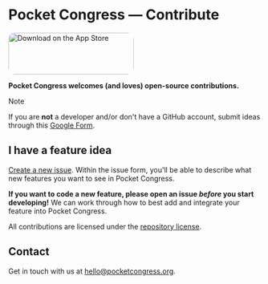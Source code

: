 # Pocket Congress — Contribute

<a href="https://apps.apple.com/us/app/pocket-congress/id6444019265?itsct=apps_box_badge&amp;itscg=30200&ct=github" style="display: inline-block; overflow: hidden; border-radius: 13px; width: 250px; height: 83px;"><img src="https://tools.applemediaservices.com/api/badges/download-on-the-app-store/black/en-us?size=250x83&amp;releaseDate=1666742400" alt="Download on the App Store" style="border-radius: 13px; width: 250px; height: 83px;"></a>

**Pocket Congress welcomes (and loves) open-source contributions.** 

> [!NOTE]
> If you are **not** a developer and/or don't have a GitHub account, submit ideas through this [Google Form](https://go.pocketcongress.org/ideas).


## I have a feature idea
[Create a new issue](./issues/new/choose). Within the issue form, you'll be able to describe what new features you want to see in Pocket Congress.

**If you want to code a new feature, please open an issue *before* you start developing!** We can work through how to best add and integrate your feature into Pocket Congress.

All contributions are licensed under the [repository license](https://github.com/Pocket-Congress/Contribute/blob/main/LICENSE).

## Contact
Get in touch with us at hello@pocketcongress.org.
